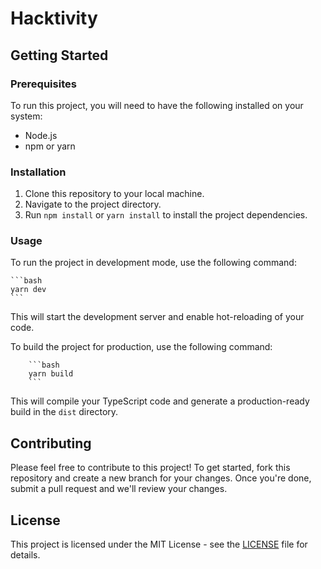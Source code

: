 # Hacktivity

## Getting Started

### Prerequisites

To run this project, you will need to have the following installed on your system:

- Node.js
- npm or yarn

### Installation

1. Clone this repository to your local machine.
2. Navigate to the project directory.
3. Run `npm install` or `yarn install` to install the project dependencies.

### Usage

To run the project in development mode, use the following command:

    ```bash
    yarn dev
    ```

This will start the development server and enable hot-reloading of your code.

To build the project for production, use the following command:

        ```bash
        yarn build
        ```

This will compile your TypeScript code and generate a production-ready build in the `dist` directory.

## Contributing

Please feel free to contribute to this project! To get started, fork this repository and create a new branch for your changes. Once you're done, submit a pull request and we'll review your changes.

## License

This project is licensed under the MIT License - see the [LICENSE](LICENSE) file for details.
